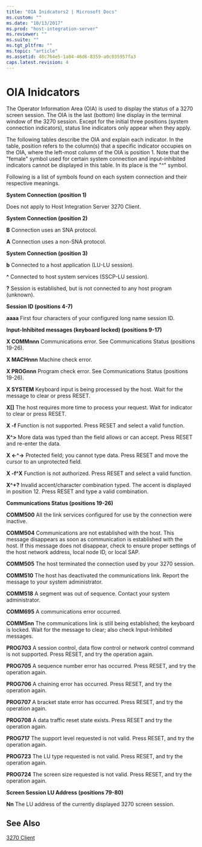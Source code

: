 ```yaml
---
title: "OIA Inidcators2 | Microsoft Docs"
ms.custom: ""
ms.date: "10/13/2017"
ms.prod: "host-integration-server"
ms.reviewer: ""
ms.suite: ""
ms.tgt_pltfrm: ""
ms.topic: "article"
ms.assetid: 48c764e5-1a84-46d6-8359-a0c035957fa3
caps.latest.revision: 4
---
```

# OIA Inidcators
The Operator Information Area (OIA) is used to display the status of a 3270 screen session. The OIA is the last (bottom) line display in the terminal window of the 3270 session. Except for the initial three positions (system connection indicators), status line indicators only appear when they apply.  
  
 The following tables describe the OIA and explain each indicator. In the table, position refers to the column(s) that a specific indicator occupies on the OIA, where the left-most column of the OIA is position 1. Note that the "female" symbol used for certain system connection and input-inhibited indicators cannot be displayed in this table. In its place is the "^" symbol.  
  
 Following is a list of symbols found on each system connection and their respective meanings.  
  
 **System Connection (position 1)**  
  
 Does not apply to Host Integration Server 3270 Client.  
  
 **System Connection (position 2)**  
  
 **B** Connection uses an SNA protocol.  
  
 **A** Connection uses a non-SNA protocol.  
  
 **System Connection (position 3)**  
  
 **b** Connected to a host application (LU-LU session).  
  
 **^** Connected to host system services (SSCP-LU session).  
  
 **?** Session is established, but is not connected to any host program (unknown).  
  
 **Session ID (positions 4-7)**  
  
 **aaaa** First four characters of your configured long name session ID.  
  
 **Input-Inhibited messages (keyboard locked) (positions 9-17)**  
  
 **X COMMnnn** Communications error. See Communications Status (positions 19-26).  
  
 **X MACHnnn** Machine check error.  
  
 **X PROGnnn** Program check error. See Communications Status (positions 19-26).  
  
 **X SYSTEM** Keyboard input is being processed by the host. Wait for the message to clear or press RESET.  
  
 **X[]** The host requires more time to process your request. Wait for indicator to clear or press RESET.  
  
 **X -f** Function is not supported. Press RESET and select a valid function.  
  
 **X^>** More data was typed than the field allows or can accept. Press RESET and re-enter the data.  
  
 **X \<-^->** Protected field; you cannot type data. Press RESET and move the cursor to an unprotected field.  
  
 **X -f^X** Function is not authorized. Press RESET and select a valid function.  
  
 **X^+?** Invalid accent/character combination typed. The accent is displayed in position 12. Press RESET and type a valid combination.  
  
 **Communications Status (positions 19-26)**  
  
 **COMM500** All the link services configured for use by the connection were inactive.  
  
 **COMM504** Communications are not established with the host. This message disappears as soon as communication is established with the host. If this message does not disappear, check to ensure proper settings of the host network address, local node ID, or local SAP.  
  
 **COMM505** The host terminated the connection used by your 3270 session.  
  
 **COMM510** The host has deactivated the communications link. Report the message to your system administrator.  
  
 **COMM518** A segment was out of sequence. Contact your system administrator.  
  
 **COMM695** A communications error occurred.  
  
 **COMM5nn** The communications link is still being established; the keyboard is locked. Wait for the message to clear; also check Input-Inhibited messages.  
  
 **PROG703** A session control, data flow control or network control command is not supported. Press RESET, and try the operation again.  
  
 **PROG705** A sequence number error has occurred. Press RESET, and try the operation again.  
  
 **PROG706** A chaining error has occurred. Press RESET, and try the operation again.  
  
 **PROG707** A bracket state error has occurred. Press RESET, and try the operation again.  
  
 **PROG708** A data traffic reset state exists. Press RESET and try the operation again.  
  
 **PROG717** The support level requested is not valid. Press RESET, and try the operation again.  
  
 **PROG723** The LU type requested is not valid. Press RESET, and try the operation again.  
  
 **PROG724** The screen size requested is not valid. Press RESET, and try the operation again.  
  
 **Screen Session LU Address (positions 79-80)**  
  
 **Nn** The LU address of the currently displayed 3270 screen session.  
  
## See Also  
 [3270 Client](../core/3270-client.md)